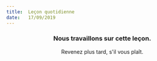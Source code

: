 ```yaml
---
title:  Leçon quotidienne
date:   17/09/2019
---
```


### <center>Nous travaillons sur cette leçon.</center>
<center>Revenez plus tard, s'il vous plaît.</center>